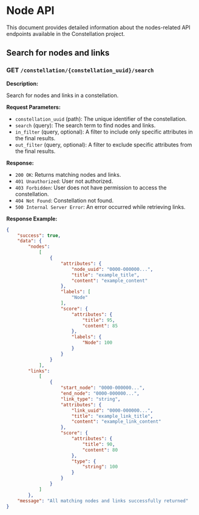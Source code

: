 # Node API

This document provides detailed information about the nodes-related API endpoints available in the Constellation project.

## Search for nodes and links

### GET `/constellation/{constellation_uuid}/search`

**Description:**

Search for nodes and links in a constellation.

**Request Parameters:**

- `constellation_uuid` (path): The unique identifier of the constellation.
- `search` (query): The search term to find nodes and links.
- `in_filter` (query, optional): A filter to include only specific attributes in the final results.
- `out_filter` (query, optional): A filter to exclude specific attributes from the final results.

**Response:**

- `200 OK`: Returns matching nodes and links.
- `401 Unauthorized`: User not authorized.
- `403 Forbidden`: User does not have permission to access the constellation.
- `404 Not Found`: Constellation not found.
- `500 Internal Server Error`: An error occurred while retrieving links.

**Response Example:**

```json
{
    "success": true,
    "data": {
        "nodes":
            [
                {
                    "attributes": {
                        "node_uuid": "0000-000000...",
                        "title": "example_title",
                        "content": "example_content"
                    },
                    "labels": [
                        "Node"
                    ],
                    "score": {
                        "attributes": {
                            "title": 95,
                            "content": 85
                        },
                        "labels": {
                            "Node": 100
                        }
                    }
                }
            ],
        "links":
            [
                {
                    "start_node": "0000-000000...",
                    "end_node": "0000-000000...",
                    "link_type": "string",
                    "attributes": {
                        "link_uuid": "0000-000000...",
                        "title": "example_link_title",
                        "content": "example_link_content"
                    },
                    "score": {
                        "attributes": {
                            "title": 90,
                            "content": 80
                        },
                        "type": {
                            "string": 100
                        }
                    }
                }
            ]
        },
    "message": "All matching nodes and links successfully returned"
}
```
